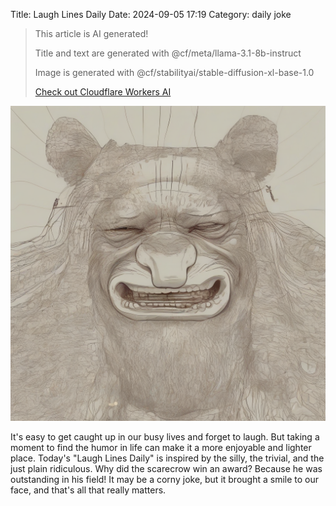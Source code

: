 Title: Laugh Lines Daily
Date: 2024-09-05 17:19
Category: daily joke

> This article is AI generated!
> 
> Title and text are generated with @cf/meta/llama-3.1-8b-instruct
> 
> Image is generated with @cf/stabilityai/stable-diffusion-xl-base-1.0
> 
> [Check out Cloudflare Workers AI](https://developers.cloudflare.com/workers-ai/models/)


![Alt Text](images/2024-09-05-laugh-lines-daily.png)

It's easy to get caught up in our busy lives and forget to laugh. But taking a moment to find the humor in life can make it a more enjoyable and lighter place. Today's "Laugh Lines Daily" is inspired by the silly, the trivial, and the just plain ridiculous. Why did the scarecrow win an award? Because he was outstanding in his field! It may be a corny joke, but it brought a smile to our face, and that's all that really matters.